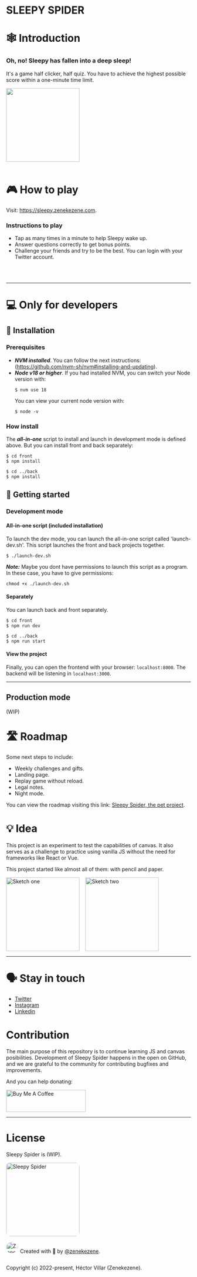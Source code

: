 # SLEEPY SPIDER

# 🕸️ Introduction

### Oh, no! Sleepy has fallen into a deep sleep!
It's a game half clicker, half quiz. You have to achieve the highest possible score within a one-minute time limit.

<img src="https://transfer.sh/MLsyzutqST/coffee.gif" width="200">

<br />
<br />

# 🎮 How to play

Visit: https://sleepy.zenekezene.com.

### Instructions to play

- Tap as many times in a minute to help Sleepy wake up.
- Answer questions correctly to get bonus points.
- Challenge your friends and try to be the best. You can login with your Twitter account.

<br />
<br />

---

# 💻 Only for developers

## 🌱 Installation

### Prerequisites
- ***NVM installed***. You can follow the next instructions: (https://github.com/nvm-sh/nvm#installing-and-updating).
- ***Node v18 or higher***. If you had installed NVM, you can switch your Node version with:
  ```
  $ nvm use 18
  ```
  You can view your current node version with:
  ```
  $ node -v
  ```

### How install
The ***all-in-one*** script to install and launch in development mode is defined above. But you can install front and back separately:
  ```
  $ cd front
  $ npm install

  $ cd ../back
  $ npm install
  ```

## 🚀 Getting started

### Development mode
#### All-in-one script (included installation)
To launch the dev mode, you can launch the all-in-one script called 'launch-dev.sh'.
This script launches the front and back projects together.
```
$ ./launch-dev.sh
```
***Note:*** Maybe you dont have permissions to launch this script as a program. In these case, you have to give permissions:
```
chmod +x ./launch-dev.sh
```

#### Separately
You can launch back and front separately.
  ```
  $ cd front
  $ npm run dev

  $ cd ../back
  $ npm run start
  ```

#### View the project
Finally, you can open the frontend with your browser: `localhost:8000`.
The backend will be listening in `localhost:3000`.

---

## Production mode
(WIP)

# 🛣️ Roadmap
Some next steps to include:

- Weekly challenges and gifts.
- Landing page.
- Replay game without reload.
- Legal notes.
- Night mode.

You can view the roadmap visiting this link: [Sleepy Spider, the pet project](https://zeneke.notion.site/Ara-a-b00b9e23adc445108bbe3744acfdf275).

# 💡 Idea
This project is an experiment to test the capabilities of canvas. It also serves as a challenge to practice using vanilla JS without the need for frameworks like React or Vue.

This project started like almost all of them: with pencil and paper.

<section style="display: flex; gap: 1rem;">
  <img src="https://transfer.sh/fWnwXi3NVY/sketch.jpeg" width="200" alt="Sketch one" />
  <img src="https://transfer.sh/MtwseJ8vOQ/sketch2.png" width="200" alt="Sketch two" />
</section>

---

# 🗣️ Stay in touch
- [Twitter](https://twitter.com/zenekezene)
- [Instagram](https://instagram.com/zenekezene)
- [Linkedin](https://www.linkedin.com/in/hectorvillarm/)

# Contribution
The main purpose of this repository is to continue learning JS and canvas posibilities. Development of Sleepy Spider happens in the open on GitHub, and we are grateful to the community for contributing bugfixes and improvements.

And you can help donating:

<a href="https://www.buymeacoffee.com/zeneke" target="_blank"><img src="https://cdn.buymeacoffee.com/buttons/v2/default-yellow.png" alt="Buy Me A Coffee" style="height: 60px !important;width: 217px !important;" ></a>

---

# License
Sleepy Spider is (WIP).

<img src="https://sleepy.zenekezene.com/sleepy.jpg" alt="Sleepy Spider" width="200" style="border-radius: 10px"/>

<section style="display: flex; align-items: baseline; margin-top: 1rem;">
  <img style="display: inline; border-radius: 50%; margin-right: 0.5rem;" width="30" height="30" src="https://cdn.buymeacoffee.com/uploads/profile_pictures/2023/04/tlKNdAFvx7ZIiqoQ.jpeg@300w_0e.webp" data-src="https://cdn.buymeacoffee.com/uploads/profile_pictures/2023/04/tlKNdAFvx7ZIiqoQ.jpeg@300w_0e.webp" alt="Zeneke">
  <p>Created with 🍺 by <a href="https://twitter.com/zenekezene">@zenekezene</a>.</p>
  </section>
</section>

Copyright (c) 2022-present, Héctor Villar (Zenekezene).
